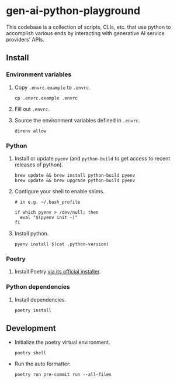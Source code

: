 # gen-ai-python-playground

This codebase is a collection of scripts, CLIs, etc. that use python to accomplish various ends by interacting with generative AI service providers' APIs.

## Install

### Environment variables

1. Copy `.envrc.example` to `.envrc`.
   ```
   cp .envrc.example .envrc
   ```

1. Fill out `.envrc`.

1. Source the environment variables defined in `.envrc`.
   ```
   direnv allow
   ```

### Python

1. Install or update `pyenv` (and `python-build` to get access to recent releases of python).
   ```
   brew update && brew install python-build pyenv
   brew update && brew upgrade python-build pyenv
   ```

1. Configure your shell to enable shims.
   ```
   # in e.g. ~/.bash_profile

   if which pyenv > /dev/null; then
     eval "$(pyenv init -)"
   fi
   ```

1. Install python.
   ```
   pyenv install $(cat .python-version)
   ```

### Poetry

1. Install Poetry [via its official installer](https://python-poetry.org/docs/#installing-with-the-official-installer).

### Python dependencies

1. Install dependencies.
   ```
   poetry install
   ```

## Development

* Initialize the poetry virtual environment.
  ```
  poetry shell
  ```

* Run the auto formatter:
  ```
  poetry run pre-commit run --all-files
  ```
